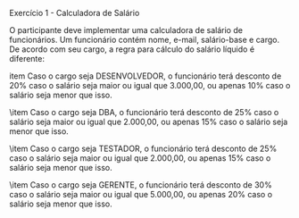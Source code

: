 Exercício 1 - Calculadora de Salário

O participante deve implementar uma calculadora de salário de funcionários. Um
funcionário contém nome, e-mail, salário-base e cargo. De acordo com seu cargo,
a regra para cálculo do salário líquido é diferente:

item Caso o cargo seja DESENVOLVEDOR, o funcionário terá desconto de 20\%
caso o salário seja maior ou igual que 3.000,00, ou apenas 10\% caso o salário seja menor
que isso.

\item Caso o cargo seja DBA, o funcionário terá desconto de 25\%
caso o salário seja maior ou igual que 2.000,00, ou apenas 15\% caso o salário seja menor
que isso.

\item Caso o cargo seja TESTADOR, o funcionário terá desconto de 25\%
caso o salário seja maior ou igual que 2.000,00, ou apenas 15\% caso o salário seja menor
que isso.

\item Caso o cargo seja GERENTE, o funcionário terá desconto de 30\%
caso o salário seja maior ou igual que 5.000,00, ou apenas 20\% caso o salário seja menor
que isso.
